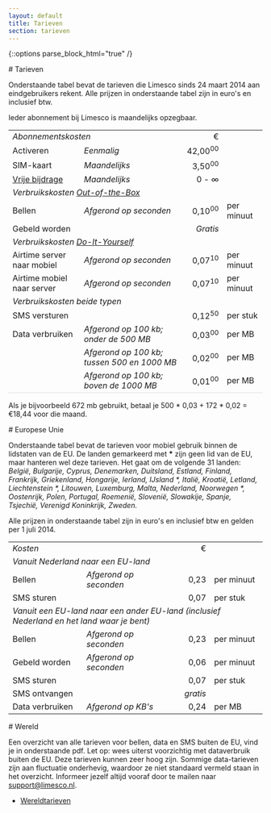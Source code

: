 ```yaml
---
layout: default
title: Tarieven
section: tarieven
---
```

{::options parse_block_html="true" /}

<div class="panel panel-primary">
  <div class="panel-heading">
# Tarieven
  </div>
  <div class="panel-body">

Onderstaande tabel bevat de tarieven die Limesco sinds 24 maart 2014 aan
eindgebruikers rekent. Alle prijzen in onderstaande tabel zijn in euro's en
inclusief btw.

Ieder abonnement bij Limesco is maandelijks opzegbaar.

<table class="table table-condensed">
<tr><td colspan='2'><em>Abonnementskosten</em></td>
  <td style='text-align:right;'>&euro;</td><td></td></tr>

<tr><td>Activeren</td>
  <td><em>Eenmalig</em></td>
  <td style='text-align:right;'>42,00<sup>00</sup></td><td></td></tr>

<tr><td>SIM-kaart</td>
  <td><em>Maandelijks</em></td>
  <td style='text-align:right;'>3,50<sup>00</sup></td><td></td></tr>

<tr><td><a href="/tarieven/vrije-bijdrage.html">Vrije bijdrage</a></td>
  <td><em>Maandelijks</em></td>
  <td style='text-align:right;'>0 - &infin;</td><td></td></tr>

<tr><td colspan='4'><em>Verbruikskosten <a href="/dienst/out-of-the-box.html">Out-of-the-Box</a></em></td></tr>

<tr><td>Bellen</td>
  <td><em>Afgerond op seconden</em></td>
  <td style='text-align:right;'>0,10<sup>00</sup></td>
  <td>per minuut</td>
</tr>
<tr><td>Gebeld worden</td>
  <td></td>
  <td style='text-align:right;'><em>Gratis</em></td>
  <td></td></tr>

<tr><td colspan='4'><em>Verbruikskosten <a href="/dienst/do-it-yourself.html">Do-It-Yourself</a></em></td></tr>

<tr><td>Airtime server naar mobiel</td>
  <td><em>Afgerond op seconden</em></td>
  <td style='text-align:right;'>0,07<sup>10</sup></td>
  <td>per minuut</td></tr>
<tr><td>Airtime mobiel naar server</td>
  <td><em>Afgerond op seconden</em></td>
  <td style='text-align:right;'>0,07<sup>10</sup></td>
  <td>per minuut</td></tr>

<tr><td colspan='4'><em>Verbruikskosten beide typen</em></td></tr>

<tr><td>SMS versturen</td>
  <td></td>
  <td style='text-align:right;'>0,12<sup>50</sup></td>
  <td>per stuk</td></tr>
<tr><td>Data verbruiken</td>
  <td><em>Afgerond op 100 kb; onder de 500 MB</em></td>
  <td style='text-align:right;'>0,03<sup>00</sup></td>
  <td>per MB</td></tr>
<tr><td></td>
  <td><em>Afgerond op 100 kb; tussen 500 en 1000 MB</em></td>
  <td style='text-align:right;'>0,02<sup>00</sup></td>
  <td>per MB</td></tr>
<tr style="border-bottom: 1px solid #ddd"><td></td>
  <td><em>Afgerond op 100 kb; boven de 1000 MB</em></td>
  <td style='text-align:right;'>0,01<sup>00</sup></td>
  <td>per MB</td></tr>
</table>

<p>Als je bijvoorbeeld 672 mb gebruikt, betaal je 500 * 0,03 + 172 * 0,02 = €18,44 voor die maand.</p>

</div>
</div>


<div class="panel panel-primary">
  <div class="panel-heading">
# Europese Unie
  </div>
  <div class="panel-body">

Onderstaande tabel bevat de tarieven voor mobiel gebruik binnen de lidstaten
van de EU. De landen gemarkeerd met <strong>*</strong> zijn geen lid van de EU,
maar hanteren wel deze tarieven. Het gaat om de volgende 31 landen: <em>België,
Bulgarije, Cyprus, Denemarken, Duitsland, Estland, Finland, Frankrijk,
Griekenland, Hongarije, Ierland, IJsland *, Italië, Kroatië, Letland,
Liechtenstein *, Litouwen, Luxemburg, Malta, Nederland, Noorwegen *, Oostenrijk,
Polen, Portugal, Roemenië, Slovenië, Slowakije, Spanje, Tsjechië, Verenigd
Koninkrijk, Zweden.</em>

Alle prijzen in onderstaande tabel zijn in euro's en inclusief btw en gelden
per 1 juli 2014.

<table class="table table-condensed">
<tr><td colspan='2'><em>Kosten</em></td>
  <td style='text-align:right;'>&euro;</td><td></td></tr>

<tr><td colspan='4'><em>Vanuit Nederland naar een EU-land</em></td></tr>

<tr><td>Bellen</td>
  <td><em>Afgerond op seconden</em></td>
  <td style='text-align:right;'>0,23</td>
  <td>per minuut</td>
</tr>
<tr><td>SMS sturen</td>
  <td><em></em></td>
  <td style='text-align:right;'>0,07</td>
  <td>per stuk</td>
</tr>

<tr><td colspan='4'><em>Vanuit een EU-land naar een ander EU-land (inclusief Nederland en het land waar je bent)</em></td></tr>

<tr><td>Bellen</td>
  <td><em>Afgerond op seconden</em></td>
  <td style='text-align:right;'>0,23</td>
  <td>per minuut</td>
</tr>
<tr><td>Gebeld worden</td>
  <td><em>Afgerond op seconden</em></td>
  <td style='text-align:right;'>0,06</td>
  <td>per minuut</td>
</tr>
<tr><td>SMS sturen</td>
  <td><em></em></td>
  <td style='text-align:right;'>0,07</td>
  <td>per stuk</td>
</tr>
<tr><td>SMS ontvangen</td>
  <td></td>
  <td style='text-align:right;'><em>gratis</em></td>
  <td></td>
</tr>
<tr><td>Data verbruiken</td>
  <td><em>Afgerond op KB's</em></td>
  <td style='text-align:right;'>0,24</td>
  <td>per MB</td>
</tr>

</table>

</div>
</div>

<div class="panel panel-primary">
  <div class="panel-heading">
# Wereld
  </div>
  <div class="panel-body">

Een overzicht van alle tarieven voor bellen, data en SMS buiten de EU, vind je in onderstaande pdf. Let op: wees uiterst voorzichtig met dataverbruik buiten de EU. Deze tarieven kunnen zeer hoog zijn. Sommige data-tarieven zijn aan fluctuatie onderhevig, waardoor ze niet standaard vermeld staan in het overzicht. Informeer jezelf altijd vooraf door te mailen naar <a href="mailto:support@limesco.nl">support@limesco.nl</a>.
<ul><li><a href="wereldtarieven.pdf">Wereldtarieven</a></li></ul>

</div>
</div>
